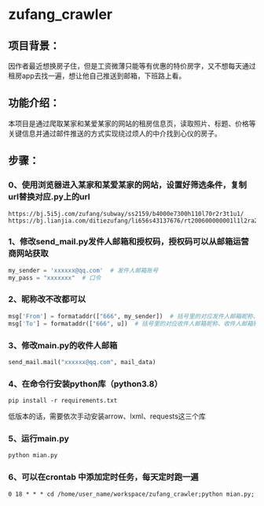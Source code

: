 # zufang_crawler

## 项目背景：

因作者最近想换房子住，但是工资微薄只能等有优惠的特价房字，又不想每天通过租房app去找一遍，想让他自己推送到邮箱，下班路上看。

## 功能介绍：

本项目是通过爬取某家和某爱某家的网站的租房信息页，读取照片、标题、价格等关键信息并通过邮件推送的方式实现绕过烦人的中介找到心仪的房子。

## 步骤：

### 0、使用浏览器进入某家和某爱某家的网站，设置好筛选条件，复制url替换对应.py上的url

```
https://bj.5i5j.com/zufang/subway/ss2159/b4000e7300h110l70r2r3t1u1/ 
https://bj.lianjia.com/ditiezufang/li656s43137676/rt200600000001l1l2ra2ra3ra4brp4000erp7300/
```

### 1、修改send_mail.py发件人邮箱和授权码，授权码可以从邮箱运营商网站获取

```python
my_sender = 'xxxxxx@qq.com'  # 发件人邮箱账号
my_pass = "xxxxxxx"  # 口令
```

### 2、昵称改不改都可以

```python
msg['From'] = formataddr(["666", my_sender])  # 括号里的对应发件人邮箱昵称、发件人邮箱账号
msg['To'] = formataddr(["666", u])  # 括号里的对应收件人邮箱昵称、收件人邮箱账号
```



### 3、修改main.py的收件人邮箱

```python
send_mail.mail("xxxxxx@qq.com", mail_data)
```



### 4、在命令行安装python库（python3.8）

```shell
pip install -r requirements.txt
```

低版本的话，需要依次手动安装arrow、lxml、requests这三个库

### 5、运行main.py

```python
python mian.py
```

### 6、可以在crontab 中添加定时任务，每天定时跑一遍

```
0 18 * * * cd /home/user_name/workspace/zufang_crawler;python mian.py;
```